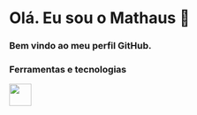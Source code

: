 # Olá. Eu sou o Mathaus 👋


### Bem vindo ao meu perfil GitHub.


### Ferramentas e tecnologias
<img src="https://cdn.jsdelivr.net/gh/devicons/devicon/icons/git/git-original.svg" width="40" height="40"/>
